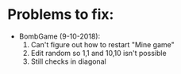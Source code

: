# Problems to fix:

- BombGame (9-10-2018):
  1. Can't figure out how to restart "Mine game" 
  2. Edit random so 1,1 and 10,10 isn't possible
  3. Still checks in diagonal
